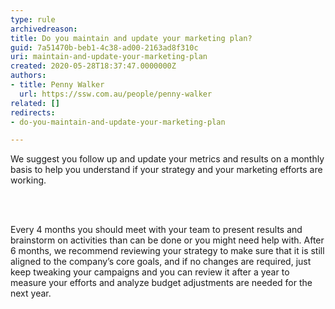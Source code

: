 ```yaml
---
type: rule
archivedreason: 
title: Do you maintain and update your marketing plan?
guid: 7a51470b-beb1-4c38-ad00-2163ad8f310c
uri: maintain-and-update-your-marketing-plan
created: 2020-05-28T18:37:47.0000000Z
authors:
- title: Penny Walker
  url: https://ssw.com.au/people/penny-walker
related: []
redirects:
- do-you-maintain-and-update-your-marketing-plan

---
```



<p class="ssw15-rteElement-P">​​We suggest you follow up and update your metrics and results on a monthly basis to&#160;help you understand if your strategy and your marketing efforts are working.<br></p>
<br><excerpt class='endintro'></excerpt><br>
<p class="ssw15-rteElement-P">Every&#160;4&#160;months you should meet with your team to present results and brainstorm on activities than can be done or you might need help with. After 6 months, we recommend reviewing your strategy to make sure&#160;that&#160;it is still aligned to the company’s core goals, and if no changes are required, just keep tweaking your campaigns and you can review it after a year to measure your efforts and analyze&#160;budget adjustments are needed for the next year.​<br></p>


